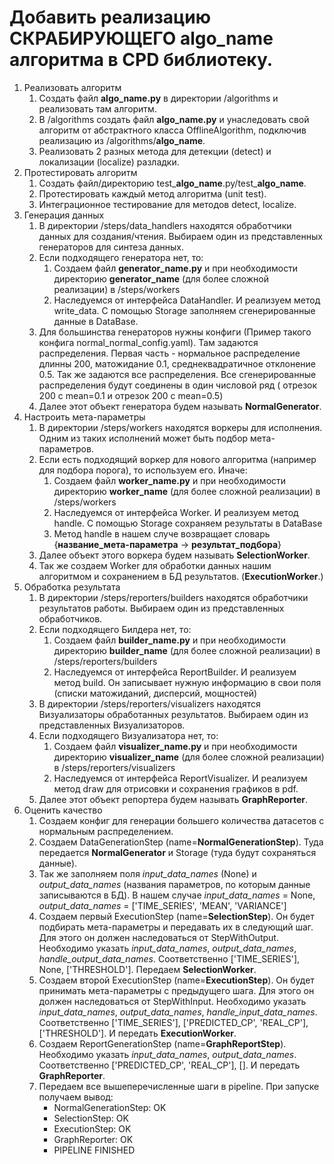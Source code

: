 # Добавить реализацию СКРАБИРУЮЩЕГО algo_name алгоритма в CPD библиотеку.

1. Реализовать алгоритм
    1. Создать файл **algo_name.py** в директории /algorithms и реализовать там алгоритм.
    2. В /algorithms создать файл **algo_name.py** и унаследовать свой алгоритм от абстрактного класса
       OfflineAlgorithm, подключив реализацию из /algorithms/**algo_name**.
    3. Реализовать 2 разных метода для детекции (detect) и локализации (localize) разладки.
2. Протестировать алгоритм
    1. Создать файл/директорию test\_**algo_name**.py/test_**algo_name**.
    2. Протестировать каждый метод алгоритма (unit test).
    3. Интеграционное тестирование для методов detect, localize.
3. Генерация данных
    1. В директории /steps/data_handlers находятся обработчики данных для создания/чтения. Выбираем один из
       представленных генераторов для синтеза данных.
    2. Если подходящего генератора нет, то:
        1. Создаем файл **generator_name.py** и при необходимости директорию **generator_name** (для более сложной
           реализации)
           в /steps/workers
        2. Наследуемся от интерфейса DataHandler. И реализуем метод write_data. С помощью Storage заполняем
           сгенерированные данные в DataBase.
    3. Для большинства генераторов нужны конфиги (Пример такого конфига normal_normal_config.yaml). Там задаются
       распределения. Первая часть - нормальное распределение длинны 200, матожидание 0.1, среднеквадратичное отклонение
       0.5. Так же задаются все распределения. Все сгенерированные распределения будут соединены в один числовой ряд (
       отрезок 200 с mean=0.1 и отрезок 200 с mean=0.5)
    4. Далее этот объект генератора будем называть **NormalGenerator**.
4. Настроить мета-параметры
    1. В директории /steps/workers находятся воркеры для исполнения. Одним из таких исполнений может быть подбор
       мета-параметров.
    2. Если есть подходящий воркер для нового алгоритма (например для подбора порога), то используем его. Иначе:
        1. Создаем файл **worker_name.py** и при необходимости директорию **worker_name** (для более сложной реализации)
           в /steps/workers
        2. Наследуемся от интерфейса Worker. И реализуем метод handle. С помощью Storage сохраняем результаты в DataBase
        3. Метод handle в нашем случе возвращает словарь {**название_мета-параметра** -> **результат_подбора**}
    3. Далее объект этого воркера будем называть **SelectionWorker**.
    4. Так же создаем Worker для обработки данных нашим алгоритмом и сохранением в БД результатов. (**ExecutionWorker**.)
5. Обработка результата
    1. В директории /steps/reporters/builders находятся обработчики результатов работы. Выбираем один из представленных
       обработчиков.
    2. Если подходящего Билдера нет, то:
        1. Создаем файл **builder_name.py** и при необходимости директорию **builder_name** (для более сложной
           реализации) в /steps/reporters/builders
        2. Наследуемся от интерфейса ReportBuilder. И реализуем метод build. Он записывает нужную информацию в свои
           поля (списки матожиданий, дисперсий, мощностей)
    3. В директории /steps/reporters/visualizers находятся Визуализаторы обработанных результатов. Выбираем один из
       представленных Визуализаторов.
    4. Если подходящего Визуализатора нет, то:
        1. Создаем файл **visualizer_name.py** и при необходимости директорию **visualizer_name** (для более сложной
           реализации) в /steps/reporters/visualizers
        2. Наследуемся от интерфейса ReportVisualizer. И реализуем метод draw для отрисовки и сохранения графиков в pdf.
    5. Далее этот объект репортера будем называть **GraphReporter**.
6. Оценить качество
    1. Создаем конфиг для генерации большего количества датасетов с нормальным распределением.
    2. Создаем DataGenerationStep (name=**NormalGenerationStep**). Туда передается **NormalGenerator** и Storage (туда
       будут сохраняться данные).
    3. Так же заполняем поля _input_data_names_ (None) и _output_data_names_ (названия параметров, по которым данные
       записываются в БД). В нашем случае _input_data_names_ = None,
       _output_data_names_ = ['TIME_SERIES', 'MEAN', 'VARIANCE']
    4. Создаем первый ExecutionStep (name=**SelectionStep**). Он будет подбирать мета-параметры и передавать их в
       следующий шаг. Для
       этого он должен наследоваться от StepWithOutput. Необходимо указать _input_data_names_, _output_data_names_,
       _handle_output_data_names_. Соответственно ['TIME_SERIES'], None, ['THRESHOLD']. Передаем **SelectionWorker**.
    5. Создаем второй ExecutionStep (name=**ExecutionStep**). Он будет принимать мета-параметры с предыдущего шага. Для
       этого он должен наследоваться от StepWithInput. Необходимо указать _input_data_names_, _output_data_names_,
       _handle_input_data_names_. Соответственно ['TIME_SERIES'], ['PREDICTED_CP', 'REAL_CP'], ['THRESHOLD']. И передать
       **ExecutionWorker**.
    6. Создаем ReportGenerationStep (name=**GraphReportStep**). Необходимо указать _input_data_names_,
       _output_data_names_. Соответственно ['PREDICTED_CP', 'REAL_CP'], []. И передать
       **GraphReporter**.
    7. Передаем все вышеперечисленные шаги в pipeline. При запуске получаем вывод:
        - NormalGenerationStep: OK
        - SelectionStep: OK
        - ExecutionStep: OK
        - GraphReporter: OK
        - PIPELINE FINISHED